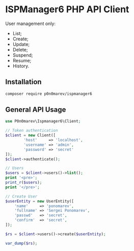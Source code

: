 # ISPManager6 PHP API Client

User management only:

* List;
* Create;
* Update;
* Delete;
* Suspend;
* Resume;
* History.

## Installation

```bash
composer require p0n0marev/ispmanager6
```

## General API Usage

```php
use P0n0marev\Ispmanager6\Client;

// Token authentication
$client = new Client([
        'host'     => 'localhost',
        'username' => 'admin',
        'password' => 'secret'
]);
$client->authenticate();

// Users
$users = $client->users()->list();
print '<pre>';
print_r($users);
print '</pre>';

// Create User
$userEntity = new UserEntity([
    'name'     => 'ponomarev',
    'fullname' => 'Sergei Ponomarev',
    'passwd'   => 'secret',
    'confirm'  => 'secret',
]);

$rs = $client->users()->create($userEntity);

var_dump($rs);
```
